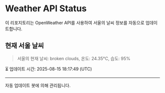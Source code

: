 
# Weather API Status

이 리포지토리는 OpenWeather API를 사용하여 서울의 날씨 정보를 자동으로 업데이트합니다.

## 현재 서울 날씨
> 서울의 현재 날씨: broken clouds, 온도: 24.35°C, 습도: 95%

⏳ 업데이트 시간: 2025-08-15 18:17:49 (UTC)

---
자동 업데이트 봇에 의해 관리됩니다.
